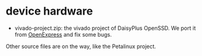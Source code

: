 # device hardware
- vivado-project.zip: the vivado project of DaisyPlus OpenSSD. We port it from [OpenExpress](https://openexpress.camelab.org/) and fix some bugs.

Other source files are on the way, like the Petalinux project.
